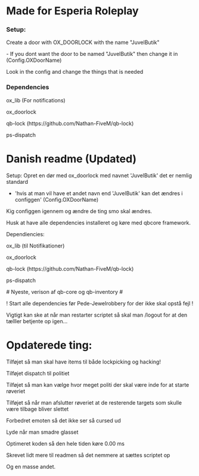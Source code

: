 # Made for Esperia Roleplay

### Setup:
<p>Create a door with OX_DOORLOCK with the name "JuvelButik"</p>
<p>- If you dont want the door to be named "JuvelButik" then change it in (Config.OXDoorName)</p>

<p>Look in the config and change the things that is needed</p>

### Dependencies
<p>ox_lib (For notifications)</p>

<p>ox_doorlock</p>

<p>qb-lock (https://github.com/Nathan-FiveM/qb-lock)</p>

<p>ps-dispatch</p>


# Danish readme (Updated)
Setup:
Opret en dør med ox_doorlock med navnet 'JuvelButik' det er nemlig standard
 - 'hvis at man vil have et andet navn end 'JuvelButik' kan det ændres i configgen' (Config.OXDoorName)

Kig configgen igennem og ændre de ting smo skal ændres.

Husk at have alle dependencies installeret og køre med qbcore framework.

Dependiencies:
<p>ox_lib (til Notifikationer)</p>
<p>ox_doorlock</p>
<p>qb-lock (https://github.com/Nathan-FiveM/qb-lock)</p>
<p>ps-dispatch</p>

<p># Nyeste, verison af qb-core og qb-inventory #</p>

<p>! Start alle dependencies før Pede-Jewelrobbery for der ikke skal opstå fejl !</p>

<p>Vigtigt kan ske at når man restarter scriptet så skal man /logout for at den tælller betjente op igen...</p>


# Opdaterede ting:
<p>Tilføjet så man skal have items til både lockpicking og hacking!</p>
<p>Tilføjet dispatch til politiet</p>
<p>Tilføjet så man kan vælge hvor meget politi der skal være inde for at starte røveriet</p>
<p>Tilføjet så når man afslutter røveriet at de resterende targets som skulle være tilbage bliver slettet</p>
<p>Forbedret emoten så det ikke ser så cursed ud</p>
<p>Lyde når man smadre glasset</p>
<p>Optimeret koden så den hele tiden køre 0.00 ms</p>
<p>Skrevet lidt mere til readmen så det nemmere at sættes scriptet op</p>
<p>Og en masse andet.</p>

